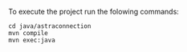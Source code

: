 To execute the project run the folowing commands:

```
cd java/astraconnection
mvn compile
mvn exec:java
```